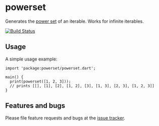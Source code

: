# powerset

Generates the [power set][powerset] of an iterable. Works for infinite
iterables.

[![Build Status](https://travis-ci.org/hterkelsen/powerset.svg?branch=master)](https://travis-ci.org/hterkelsen/powerset)

## Usage

A simple usage example:

    import 'package:powerset/powerset.dart';

    main() {
      print(powerset([1, 2, 3]));
      // prints [[], [1], [2], [1, 2], [3], [1, 3], [2, 3], [1, 2, 3]]
    }

## Features and bugs

Please file feature requests and bugs at the [issue tracker][tracker].

[powerset]: https://en.wikipedia.org/wiki/Power_set
[tracker]: http://github.com/hterkelsen/powerset/issues

